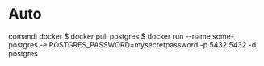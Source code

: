 # Auto
comandi docker
$ docker pull postgres
$ docker run --name some-postgres -e POSTGRES_PASSWORD=mysecretpassword -p 5432:5432 -d postgres
